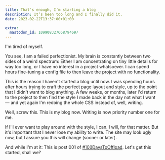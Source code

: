 ```yaml
---
title: That’s enough, I’m starting a blog
description: It’s been too long and I finally did it.
date: 2023-02-22T13:37:00+01:00

extra:
  mastodon_id: 109908327668794697
---
```


I'm tired of myself.

You see, I am a failed perfectionist. My brain is constantly between two sides of a weird spectrum: Either I am concentrating on tiny little details for way too long, or I have no interest in a project whatsoever. I can spend hours fine-tuning a config file to then leave the project with no functionality.

This is the reason I haven't started a blog until now. I was spending hours after hours trying to craft the perfect page layout and style, up to the point that I didn't want to blog anything. A few weeks, or months, later I'd return to the project to then find the style I made back in the day not what I want — and yet again I'm redoing the whole CSS instead of, well, writing.

Well, screw this. This is my blog now. Writing is now priority number one for me.

If I'll ever want to play around with the style, I can. I will, for that matter. But it's important that I never lose my ability to write. The site may look ugly now, but I assure you this will change (sooner or later).

And while I'm at it: This is post 001 of [#100DaysToOffload](https://100daystooffload.com/). Let's get this started, shall we?
